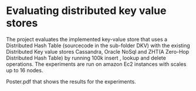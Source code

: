 # Evaluating distributed key value stores

The project evaluates the implemented key-value store that uses a Distributed Hash Table (sourcecode in the sub-folder DKV)  with the existing Distributed Key value stores Cassandra, Oracle NoSql and ZHT(A Zero-Hop Distributed Hash Table) by running 100k insert , lookup and delete operations. The experiments are run on amazon Ec2 instances with scales up to 16 nodes.

Poster.pdf that shows the results for the experiments. 
